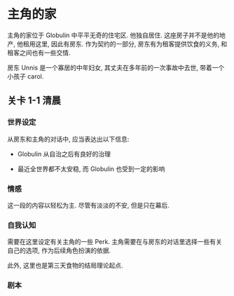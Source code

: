 # 主角的家

主角的家位于 Globulin 中平平无奇的住宅区. 他独自居住. 这座房子并不是他的地产, 他租用这里, 因此有房东.
作为契约的一部分, 房东有为租客提供饮食的义务, 和租客之间也有一些交情.

房东 Unnis 是一个寡居的中年妇女, 其丈夫在多年前的一次事故中去世, 带着一个小孩子 carol.

## 关卡 1-1 清晨

### 世界设定

从房东和主角的对话中, 应当表达出以下信息:

- Globulin 从自治之后有良好的治理

- 最近全世界都不太安稳, 而 Globulin 也受到一定的影响

### 情感

这一段的内容以轻松为主. 尽管有淡淡的不安, 但是只在幕后.

### 自我认知

需要在这里设定有关主角的一些 Perk. 主角需要在与房东的对话里选择一些有关自己的选项, 作为后续角色扮演的依据.

此外, 这里也是第三天食物的结局理论起点.

### 剧本
